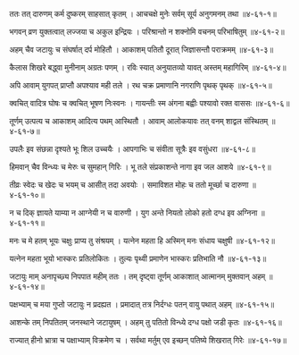 ततः तत् दारुणम् कर्म दुष्करम् साहसात् कृतम् ।
आचचक्षे मुनेः सर्वम् सूर्य अनुगमनम् तथा ॥४-६१-१॥

भगवन् व्रण युक्तत्वात् लज्जया च अकुल इन्द्रियः ।
परिश्रान्तो न शक्नोमि वचनम् परिभाषितुम् ॥४-६१-२॥

अहम् चैव जटायुः च संघर्षात् दर्प मोहितौ ।
आकाशम् पतितौ दूरात् जिज्ञासन्तौ पराक्रमम् ॥४-६१-३॥

कैलास शिखरे बद्ध्वा मुनीनाम् अग्रतः पणम् ।
रविः स्यात् अनुयातव्यो यावत् अस्तम् महागिरिम् ॥४-६१-४॥

अपि आवाम् युगपत् प्राप्तौ अपश्याव मही तले ।
रथ चक्र प्रमाणानि नगराणि पृथक् पृथक् ॥४-६१-५॥

क्वचित् वादित्र घोषः च क्वचित् भूषण निःस्वनः ।
गायन्तीः स्म अंगना बह्वीः पश्यावो रक्त वाससः ॥४-६१-६॥

तूर्णम् उत्पत्य च आकाशम् आदित्य पथम् आस्थितौ ।
आवाम् आलोकयावः तत् वनम् शाद्वल संस्थितम् ॥४-६१-७॥

उपलैः इव संछन्ना दृश्यते भूः शिल उच्चयैः ।
आपगाभिः च संवीता सूत्रैः इव वसुंधरा ॥४-६१-८॥

हिमवान् चैव विन्ध्यः च मेरुः च सुमहान् गिरिः ।
भू तले संप्रकाशन्ते नागा इव जल आशये ॥४-६१-९॥

तीव्रः स्वेदः च खेदः च भयम् च आसीत् तदा अवयोः ।
समाविशत मोहः च ततो मूर्च्छा च दारुणा ॥४-६१-१०॥

न च दिक् ज्ञायते याम्या न आग्नेयी न च वारुणी ।
युग अन्ते नियतो लोको हतो दग्ध इव अग्निना ॥४-६१-११॥

मनः च मे हतम् भूयः चक्षुः प्राप्य तु संश्रयम् ।
यत्नेन महता हि अस्मिन् मनः संधाय चक्षुषी ॥४-६१-१२॥

यत्नेन महता भूयो भास्करः प्रतिलोकितः ।
तुल्यः पृथ्वी प्रमाणेन भास्करः प्रतिभाति नौ ॥४-६१-१३॥

जटायुः माम् अनापृच्छ्य निपपात महीम् ततः ।
तम् दृष्ट्वा तूर्णम् आकाशात् आत्मानम् मुक्तवान् अहम् ॥४-६१-१४॥

पक्षभ्याम् च मया गुप्तो जटायुः न प्रदह्यत ।
प्रमादात् तत्र निर्दग्धः पतन् वायु पथात् अहम् ॥४-६१-१५॥

आशन्के तम् निपतितम् जनस्थाने जटायुषम् ।
अहम् तु पतितो विन्ध्ये दग्ध पक्षो जडी कृतः ॥४-६१-१६॥

राज्यात् हीनो भ्रात्रा च पक्षाभ्याम् विक्रमेण च ।
सर्वथा मर्तुम् एव इच्छन् पतिष्ये शिखरात् गिरेः ॥४-६१-१७॥

